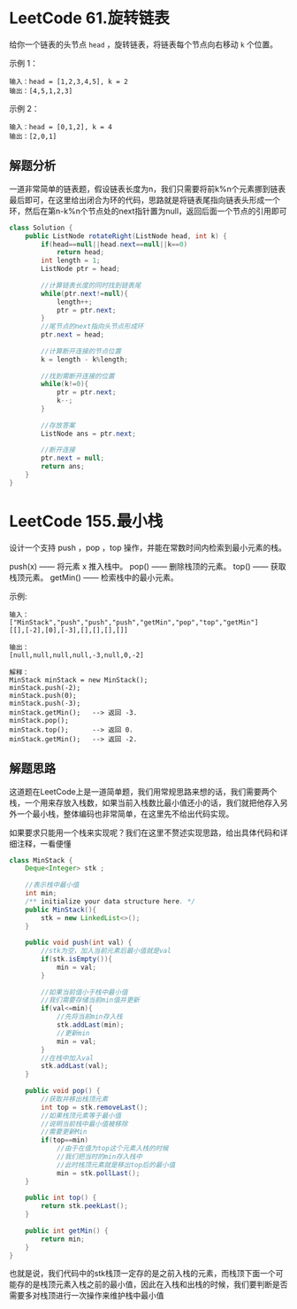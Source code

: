 # LeetCode 61.旋转链表

给你一个链表的头节点 `head` ，旋转链表，将链表每个节点向右移动 `k` 个位置。

示例 1：

```
输入：head = [1,2,3,4,5], k = 2
输出：[4,5,1,2,3]
```




示例 2：

```
输入：head = [0,1,2], k = 4
输出：[2,0,1]
```



## 解题分析

一道非常简单的链表题，假设链表长度为n，我们只需要将前k%n个元素挪到链表最后即可，在这里给出闭合为环的代码，思路就是将链表尾指向链表头形成一个环，然后在第n-k%n个节点处的next指针置为null，返回后面一个节点的引用即可

```java
class Solution {
    public ListNode rotateRight(ListNode head, int k) {
        if(head==null||head.next==null||k==0)
            return head;
        int length = 1;
        ListNode ptr = head;
        
        //计算链表长度的同时找到链表尾
        while(ptr.next!=null){
            length++;
            ptr = ptr.next;
        }
        //尾节点的next指向头节点形成环
        ptr.next = head;
        
        //计算断开连接的节点位置
        k = length - k%length;
        
        //找到需断开连接的位置
        while(k!=0){
            ptr = ptr.next;
            k--;
        }
        
        //存放答案
        ListNode ans = ptr.next;
        
        //断开连接
        ptr.next = null;
        return ans;
    }
}
```



# LeetCode 155.最小栈

设计一个支持 push ，pop ，top 操作，并能在常数时间内检索到最小元素的栈。

push(x) —— 将元素 x 推入栈中。
pop() —— 删除栈顶的元素。
top() —— 获取栈顶元素。
getMin() —— 检索栈中的最小元素。

示例:

```
输入：
["MinStack","push","push","push","getMin","pop","top","getMin"]
[[],[-2],[0],[-3],[],[],[],[]]

输出：
[null,null,null,null,-3,null,0,-2]

解释：
MinStack minStack = new MinStack();
minStack.push(-2);
minStack.push(0);
minStack.push(-3);
minStack.getMin();   --> 返回 -3.
minStack.pop();
minStack.top();      --> 返回 0.
minStack.getMin();   --> 返回 -2.
```



## 解题思路

这道题在LeetCode上是一道简单题，我们用常规思路来想的话，我们需要两个栈，一个用来存放入栈数，如果当前入栈数比最小值还小的话，我们就把他存入另外一个最小栈，整体编码也非常简单，在这里先不给出代码实现。

如果要求只能用一个栈来实现呢？我们在这里不赘述实现思路，给出具体代码和详细注释，一看便懂

```java
class MinStack {
    Deque<Integer> stk ;
    
    //表示栈中最小值
    int min;
    /** initialize your data structure here. */
    public MinStack(){
        stk = new LinkedList<>();
    }
    
    public void push(int val) {
        //stk为空，加入当前元素后最小值就是val
        if(stk.isEmpty()){
            min = val;
        }
        
        //如果当前值小于栈中最小值
        //我们需要存储当前min值并更新
        if(val<=min){
            //先将当前min存入栈
            stk.addLast(min);
            //更新min
            min = val;
        }
        //在栈中加入val
        stk.addLast(val);
    }
    
    public void pop() {
        //获取并移出栈顶元素
        int top = stk.removeLast();
        //如果栈顶元素等于最小值
        //说明当前栈中最小值被移除
        //需要更新Min
        if(top==min)
            //由于在值为top这个元素入栈的时候
            //我们把当时的min存入栈中
            //此时栈顶元素就是移出top后的最小值
            min = stk.pollLast();
    }
    
    public int top() {
        return stk.peekLast();
    }
    
    public int getMin() {
        return min;
    }
}
```

也就是说，我们代码中的stk栈顶一定存的是之前入栈的元素，而栈顶下面一个可能存的是栈顶元素入栈之前的最小值，因此在入栈和出栈的时候，我们要判断是否需要多对栈顶进行一次操作来维护栈中最小值




